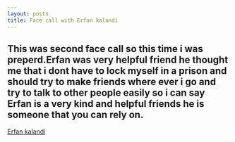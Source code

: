 ```yaml
---
layout: posts
title: Face call with Erfan kalandi
---
```


## This was second face call so this time i was preperd.Erfan was very helpful friend he thought me that i dont have to lock myself in a prison and should try to make friends where ever i go and try to talk to other people easily so i can say Erfan is a very kind and helpful friends he is someone that you can rely on.

[Erfan kalandi](http://erfan-kalandi.github.io)